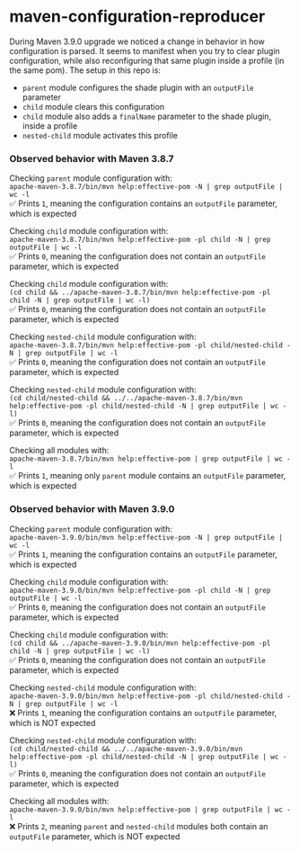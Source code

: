 # maven-configuration-reproducer

During Maven 3.9.0 upgrade we noticed a change in behavior in how configuration is parsed. It seems to manifest when you try to clear plugin configuration, while also reconfiguring that same plugin inside a profile (in the same pom). The setup in this repo is:
- `parent` module configures the shade plugin with an `outputFile` parameter
- `child` module clears this configuration
- `child` module also adds a `finalName` parameter to the shade plugin, inside a profile
- `nested-child` module activates this profile

### Observed behavior with Maven 3.8.7

Checking `parent` module configuration with:  
`apache-maven-3.8.7/bin/mvn help:effective-pom -N | grep outputFile | wc -l`  
✅ Prints `1`, meaning the configuration contains an `outputFile` parameter, which is expected  

Checking `child` module configuration with:  
`apache-maven-3.8.7/bin/mvn help:effective-pom -pl child -N | grep outputFile | wc -l`  
✅ Prints `0`, meaning the configuration does not contain an `outputFile` parameter, which is expected  

Checking `child` module configuration with:  
`(cd child && ../apache-maven-3.8.7/bin/mvn help:effective-pom -pl child -N | grep outputFile | wc -l)`  
✅ Prints `0`, meaning the configuration does not contain an `outputFile` parameter, which is expected  

Checking `nested-child` module configuration with:  
`apache-maven-3.8.7/bin/mvn help:effective-pom -pl child/nested-child -N | grep outputFile | wc -l`  
✅ Prints `0`, meaning the configuration does not contain an `outputFile` parameter, which is expected  

Checking `nested-child` module configuration with:  
`(cd child/nested-child && ../../apache-maven-3.8.7/bin/mvn help:effective-pom -pl child/nested-child -N | grep outputFile | wc -l)`  
✅ Prints `0`, meaning the configuration does not contain an `outputFile` parameter, which is expected  

Checking all modules with:  
`apache-maven-3.8.7/bin/mvn help:effective-pom | grep outputFile | wc -l`  
✅ Prints `1`, meaning only `parent` module contains an `outputFile` parameter, which is expected  

### Observed behavior with Maven 3.9.0

Checking `parent` module configuration with:  
`apache-maven-3.9.0/bin/mvn help:effective-pom -N | grep outputFile | wc -l`  
✅ Prints `1`, meaning the configuration contains an `outputFile` parameter, which is expected  

Checking `child` module configuration with:  
`apache-maven-3.9.0/bin/mvn help:effective-pom -pl child -N | grep outputFile | wc -l`  
✅ Prints `0`, meaning the configuration does not contain an `outputFile` parameter, which is expected  

Checking `child` module configuration with:  
`(cd child && ../apache-maven-3.9.0/bin/mvn help:effective-pom -pl child -N | grep outputFile | wc -l)`  
✅ Prints `0`, meaning the configuration does not contain an `outputFile` parameter, which is expected  

Checking `nested-child` module configuration with:  
`apache-maven-3.9.0/bin/mvn help:effective-pom -pl child/nested-child -N | grep outputFile | wc -l`  
❌ Prints `1`, meaning the configuration contains an `outputFile` parameter, which is NOT expected  

Checking `nested-child` module configuration with:  
`(cd child/nested-child && ../../apache-maven-3.9.0/bin/mvn help:effective-pom -pl child/nested-child -N | grep outputFile | wc -l)`  
✅ Prints `0`, meaning the configuration does not contain an `outputFile` parameter, which is expected  

Checking all modules with:  
`apache-maven-3.9.0/bin/mvn help:effective-pom | grep outputFile | wc -l`  
❌ Prints `2`, meaning `parent` and `nested-child` modules both contain an `outputFile` parameter, which is NOT expected  
